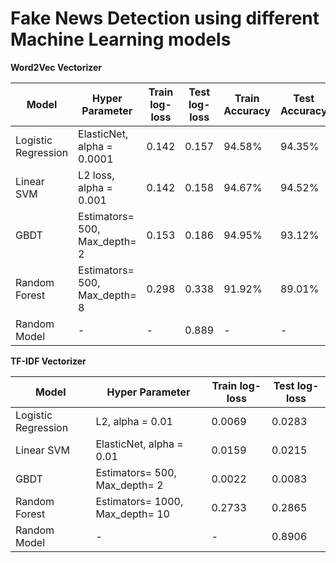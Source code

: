 # Fake News Detection using different Machine Learning models

**Word2Vec Vectorizer**

|        Model        |        Hyper Parameter        | Train log-loss | Test log-loss | Train Accuracy | Test Accuracy |
|---------------------|-------------------------------|----------------|---------------|----------------|---------------|
| Logistic Regression |   ElasticNet, alpha = 0.0001  |     0.142      |     0.157     |     94.58%     |     94.35%    |
|      Linear SVM     |     L2 loss, alpha = 0.001    |     0.142      |     0.158     |     94.67%     |     94.52%    |
|         GBDT        | Estimators= 500, Max_depth= 2 |     0.153      |     0.186     |     94.95%     |     93.12%    |
|    Random Forest    | Estimators= 500, Max_depth= 8 |     0.298      |     0.338     |     91.92%     |     89.01%    |
|     Random Model    |               -               |       -        |     0.889     |       -        |       -       |


**TF-IDF Vectorizer**

|        Model        |         Hyper Parameter         | Train log-loss | Test log-loss |
|---------------------|---------------------------------|----------------|---------------|
| Logistic Regression |         L2, alpha = 0.01        |     0.0069     |     0.0283    |
|      Linear SVM     |     ElasticNet, alpha = 0.01    |     0.0159     |     0.0215    |
|         GBDT        |  Estimators= 500, Max_depth= 2  |     0.0022     |     0.0083    |
|    Random Forest    | Estimators= 1000, Max_depth= 10 |     0.2733     |     0.2865    |
|     Random Model    |                -                |       -        |     0.8906    |

